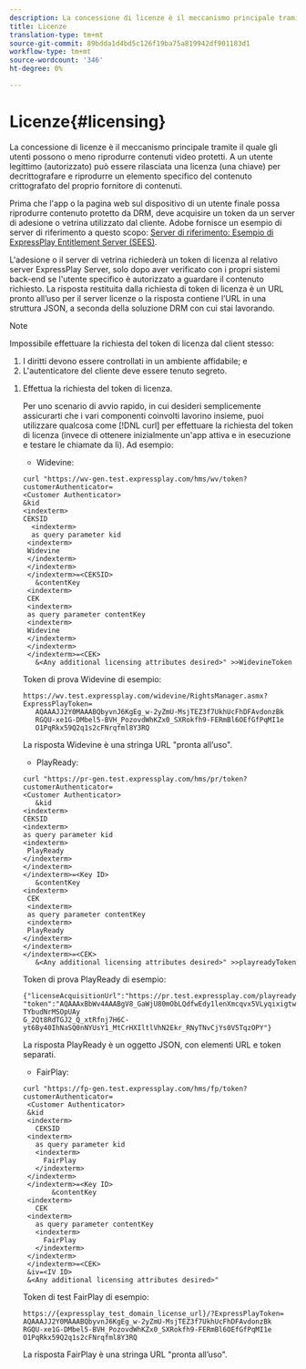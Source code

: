 ```yaml
---
description: La concessione di licenze è il meccanismo principale tramite il quale gli utenti possono o meno riprodurre contenuti video protetti. A un utente legittimo (autorizzato) può essere rilasciata una licenza (una chiave) per decrittografare e riprodurre un elemento specifico del contenuto crittografato del proprio fornitore di contenuti.
title: Licenze
translation-type: tm+mt
source-git-commit: 89bdda1d4bd5c126f19ba75a819942df901183d1
workflow-type: tm+mt
source-wordcount: '346'
ht-degree: 0%

---
```



# Licenze{#licensing}

La concessione di licenze è il meccanismo principale tramite il quale gli utenti possono o meno riprodurre contenuti video protetti. A un utente legittimo (autorizzato) può essere rilasciata una licenza (una chiave) per decrittografare e riprodurre un elemento specifico del contenuto crittografato del proprio fornitore di contenuti.

Prima che l&#39;app o la pagina web sul dispositivo di un utente finale possa riprodurre contenuto protetto da DRM, deve acquisire un token da un server di adesione o vetrina utilizzato dal cliente. Adobe fornisce un esempio di server di riferimento a questo scopo: [Server di riferimento: Esempio di ExpressPlay Entitlement Server (SEES)](../../multi-drm-workflows/feature-topics/sees-reference-server.md).

L&#39;adesione o il server di vetrina richiederà un token di licenza al relativo server ExpressPlay Server, solo dopo aver verificato con i propri sistemi back-end se l&#39;utente specifico è autorizzato a guardare il contenuto richiesto. La risposta restituita dalla richiesta di token di licenza è un URL pronto all’uso per il server licenze o la risposta contiene l’URL in una struttura JSON, a seconda della soluzione DRM con cui stai lavorando.

>[!NOTE]
>
>Impossibile effettuare la richiesta del token di licenza dal client stesso:
>1. I diritti devono essere controllati in un ambiente affidabile; e
>1. L&#39;autenticatore del cliente deve essere tenuto segreto.


1. Effettua la richiesta del token di licenza.

   Per uno scenario di avvio rapido, in cui desideri semplicemente assicurarti che i vari componenti coinvolti lavorino insieme, puoi utilizzare qualcosa come [!DNL curl] per effettuare la richiesta del token di licenza (invece di ottenere inizialmente un&#39;app attiva e in esecuzione e testare le chiamate da lì). Ad esempio:

   * Widevine:

   ```
   curl "https://wv-gen.test.expressplay.com/hms/wv/token?customerAuthenticator= 
   <Customer Authenticator> 
   &kid 
   <indexterm>
   CEKSID 
     <indexterm>
     as query parameter kid 
    <indexterm>
    Widevine 
    </indexterm> 
    </indexterm> 
    </indexterm>=<CEKSID> 
      &contentKey 
    <indexterm>
    CEK 
    <indexterm>
    as query parameter contentKey 
    <indexterm>
    Widevine 
    </indexterm> 
    </indexterm> 
    </indexterm>=<CEK> 
      &<Any additional licensing attributes desired>" >>WidevineToken 
   ```

   Token di prova Widevine di esempio:

   ```
   https://wv.test.expressplay.com/widevine/RightsManager.asmx?ExpressPlayToken= 
      AQAAAJJ2Y0MAAABQbyvnJ6KgEg_w-2yZmU-MsjTEZ3f7UkhUcFhDFAvdonzBk 
      RGQU-xe1G-DMbel5-BVH_PozovdWhKZx0_SXRokfh9-FERmBl6OEfGfPqMI1e 
      O1PqRkx59Q2q1s2cFNrqfml8Y3RQ 
   ```

   La risposta Widevine è una stringa URL &quot;pronta all’uso&quot;.

   * PlayReady:

   ```
   curl "https://pr-gen.test.expressplay.com/hms/pr/token?customerAuthenticator= 
   <Customer Authenticator> 
      &kid 
   <indexterm>
   CEKSID 
   <indexterm>
   as query parameter kid 
   <indexterm>
    PlayReady 
   </indexterm> 
   </indexterm> 
   </indexterm>=<Key ID> 
      &contentKey 
   <indexterm>
    CEK 
    <indexterm>
    as query parameter contentKey 
    <indexterm>
    PlayReady 
   </indexterm> 
   </indexterm> 
   </indexterm>=<CEK> 
      &<Any additional licensing attributes desired>" >>playreadyToken
   ```

   Token di prova PlayReady di esempio:

   ```
   {"licenseAcquisitionUrl":"https://pr.test.expressplay.com/playready/RightsManager.asmx", 
   "token":"AQAAAxBbWv4AAABgV8_GaWjU80mObLQdfwEdy1lenXmcqvx5VLyqixigtwXLthzjPxq9QDT-TYbudNrMSOpUAy 
   G_2Qt8RdTGJ2_Q_xtRfnj7H6C-yt6By40IhNaSQ0nNYUsY1_MtCrHXIltlVhN2Ekr_RNyTNvCjYs0V5TqzOPY"} 
   ```

   La risposta PlayReady è un oggetto JSON, con elementi URL e token separati.

   * FairPlay:

   ```
   curl "https://fp-gen.test.expressplay.com/hms/fp/token?customerAuthenticator= 
    <Customer Authenticator> 
    &kid 
    <indexterm>
      CEKSID 
    <indexterm>
      as query parameter kid 
      <indexterm>
        FairPlay 
      </indexterm> 
    </indexterm> 
    </indexterm>=<Key ID> 
          &contentKey 
    <indexterm>
      CEK 
    <indexterm>
      as query parameter contentKey 
      <indexterm>
        FairPlay 
      </indexterm> 
    </indexterm> 
    </indexterm>=<CEK> 
    &iv=<IV ID> 
    &<Any additional licensing attributes desired>"
   ```

   Token di test FairPlay di esempio:

   ```
   https://{expressplay_test_domain_license_url}/?ExpressPlayToken= 
   AQAAAJJ2Y0MAAABQbyvnJ6KgEg_w-2yZmU-MsjTEZ3f7UkhUcFhDFAvdonzBk 
   RGQU-xe1G-DMbel5-BVH_PozovdWhKZx0_SXRokfh9-FERmBl6OEfGfPqMI1e 
   O1PqRkx59Q2q1s2cFNrqfml8Y3RQ
   ```

   La risposta FairPlay è una stringa URL &quot;pronta all’uso&quot;.
